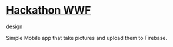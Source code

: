 # [Hackathon WWF](https://drink-code.firebaseapp.com/)

[design](https://xd.adobe.com/view/0e51bdb3-6bd5-4dd8-7576-4ffa2e8870a4-7860/)

Simple Mobile app that take pictures and upload them to Firebase.
